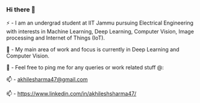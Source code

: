 ### Hi there 👋

⚡ - I am an undergrad student at IIT Jammu pursuing Electrical Engineering with interests in Machine Learning, Deep Learning, Computer Vision, Image processing and Internet of Things (IoT).

🔭 - My main area of work and focus is currently in Deep Learning and Computer Vision.

💬 - Feel free to ping me for any queries or work related stuff @:

📫 - akhilesharma47@gmail.com

📫 - https://www.linkedin.com/in/akhileshsharma47/
<!--
**Akhilesh64/Akhilesh64** is a ✨ _special_ ✨ repository because its `README.md` (this file) appears on your GitHub profile.

Here are some ideas to get you started:

- 🔭 I’m currently working on ...
- 🌱 I’m currently learning ...
- 👯 I’m looking to collaborate on ...
- 🤔 I’m looking for help with ...
- 💬 Ask me about ...
- 📫 How to reach me: ...
- 😄 Pronouns: ...
- ⚡ Fun fact: ...
-->
